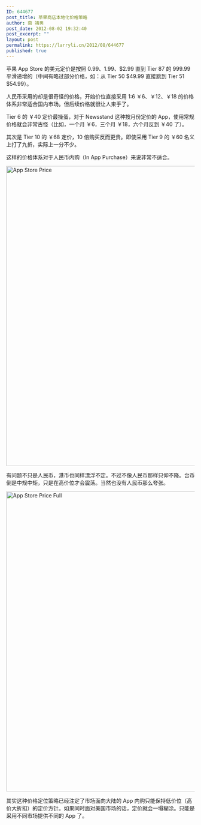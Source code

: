 ```yaml
---
ID: 644677
post_title: 苹果商店本地化价格策略
author: 南 靖男
post_date: 2012-08-02 19:32:40
post_excerpt: ""
layout: post
permalink: https://larryli.cn/2012/08/644677
published: true
---
```

苹果 App Store 的美元定价是按照 $0.99、$1.99、$2.99 直到 Tier 87 的 999.99 平滑递增的（中间有略过部分价格，如：从 Tier 50 $49.99 直接跳到 Tier 51 $54.99）。

人民币采用的却是很奇怪的价格，开始价位直接采用 1:6 ￥6、￥12、￥18 的价格体系非常适合国内市场。但后续价格就很让人束手了。

Tier 6 的 ￥40 定价最操蛋，对于 Newsstand 这种按月份定价的 App，使用常规价格就会非常古怪（比如，一个月 ￥6，三个月 ￥18，六个月反到 ￥40 了）。

其次是 Tier 10 的 ￥68 定价，10 倍购买反而更贵。即使采用 Tier 9 的 ￥60 名义上打了九折，实际上一分不少。

这样的价格体系对于人民币内购（In App Purchase）来说非常不适合。

<img src="/wp-content/uploads/2012/08/apple_store_price.jpg" alt="App Store Price" width="800" />

有问题不只是人民币，港币也同样漂浮不定。不过不像人民币那样只仰不降。台币倒是中规中矩，只是在高价位才会震荡。当然也没有人民币那么夸张。

<img src="/wp-content/uploads/2012/08/apple_store_price_full.jpg" alt="App Store Price Full" width="800" />

其实这种价格定位策略已经注定了市场面向大陆的 App 内购只能保持低价位（高价大折扣）的定价方针。如果同时面对美国市场的话，定价就会一塌糊涂。只能是采用不同市场提供不同的 App 了。